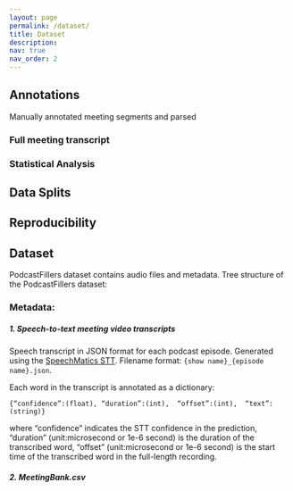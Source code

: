 ```yaml
---
layout: page
permalink: /dataset/
title: Dataset
description: 
nav: true
nav_order: 2
---
```


## Annotations

Manually annotated meeting segments and parsed 

### Full meeting transcript


### Statistical Analysis


## Data Splits

## Reproducibility


## Dataset

PodcastFillers dataset contains audio files and metadata. Tree structure of the PodcastFillers dataset:

### Metadata:
##### 1. Speech-to-text meeting video transcripts
Speech transcript in JSON format for each podcast episode. Generated using the [SpeechMatics STT](https://www.speechmatics.com/). Filename format: `{show name}_{episode name}.json`. 

Each word in the transcript is annotated as a dictionary:
```
{“confidence”:(float), “duration”:(int),  “offset”:(int),  “text”:(string)}
```
where “confidence” indicates the STT confidence in the prediction, “duration” (unit:microsecond or 1e-6 second) is the duration of the transcribed word, “offset” (unit:microsecond or 1e-6 second) is the start time of the transcribed word in the full-length recording.

##### 2. MeetingBank.csv
